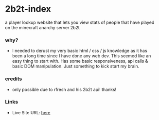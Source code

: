 # 2b2t-index
a player lookup website that lets you view stats of people that have played on the minecraft anarchy server 2b2t

### why?

- I needed to derust my very basic html / css / js knowledge as it has been a long time since I have done any web dev. This seemed like an easy thing to start with. Has some basic responsiveness, api calls & basic DOM manipulation. Just something to kick start my brain.

### credits

- only possible due to rfresh and his 2b2t api! thanks!

### Links

- Live Site URL: [here](https://riqydev.github.io/2b2t-index/)
